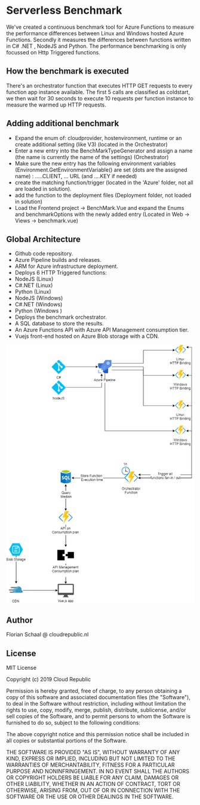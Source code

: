 # Serverless Benchmark

We've created a continuous benchmark tool for Azure Functions to measure the performance differences between Linux and Windows hosted Azure Functions. Secondly it measures the differences between functions written in C# .NET , NodeJS and Python. The performance benchmarking is only focussed on Http Triggered functions.

## How the benchmark is executed

There's an orchestrator function that executes HTTP GET requests to every function app instance available. The first 5 calls are classified as coldstart, we then wait for 30 seconds to execute 10 requests per function instance to measure the warmed up HTTP requests.


## Adding additional benchmark 
- Expand the enum of: cloudprovider, hostenvironment, runtime or an create additional setting (like V3) (located in the Orchestrator)
- Enter a new entry into the BenchMarkTypeGenerator and assign a name (the name is currently the name of the settings) (Orchestrator)
- Make sure the new entry has the following environment variables (Environment.GetEnvironmentVariable() are set (dots are the assigned name) : .....CLIENT, ... URL (and ....KEY if needed)
- create the matching function/trigger (located in the 'Azure' folder, not all are loaded in solution).
- add the function to the deployment files (Deployment folder, not loaded in solution)
- Load the Frontend project -> BenchMark.Vue and expand the Enums and benchmarkOptions with the newly added entry (Located in Web -> Views -> benchmark.vue)

## Global Architecture

- Github code repository.
- Azure Pipeline builds and releases.
- ARM for Azure infrastructure deployment.
- Deploys 6 HTTP Triggered functions:
 - NodeJS (Linux)
 - C#.NET (Linux)
 - Python (Linux)
 - NodeJS (Windows)
 - C#.NET (Windows)
 - Python (Windows )
- Deploys the benchmark orchestrator.
- A SQL database to store the results.
- An Azure Functions API with Azure API Management consumption tier.
- Vuejs front-end hosted on Azure Blob storage with a CDN.

<img src='docs/global architecture.png' />

## Author

Florian Schaal @ cloudrepublic.nl

## License

MIT License

Copyright (c) 2019 Cloud Republic

Permission is hereby granted, free of charge, to any person obtaining a copy
of this software and associated documentation files (the "Software"), to deal
in the Software without restriction, including without limitation the rights
to use, copy, modify, merge, publish, distribute, sublicense, and/or sell
copies of the Software, and to permit persons to whom the Software is
furnished to do so, subject to the following conditions:

The above copyright notice and this permission notice shall be included in all
copies or substantial portions of the Software.

THE SOFTWARE IS PROVIDED "AS IS", WITHOUT WARRANTY OF ANY KIND, EXPRESS OR
IMPLIED, INCLUDING BUT NOT LIMITED TO THE WARRANTIES OF MERCHANTABILITY,
FITNESS FOR A PARTICULAR PURPOSE AND NONINFRINGEMENT. IN NO EVENT SHALL THE
AUTHORS OR COPYRIGHT HOLDERS BE LIABLE FOR ANY CLAIM, DAMAGES OR OTHER
LIABILITY, WHETHER IN AN ACTION OF CONTRACT, TORT OR OTHERWISE, ARISING FROM,
OUT OF OR IN CONNECTION WITH THE SOFTWARE OR THE USE OR OTHER DEALINGS IN THE
SOFTWARE.